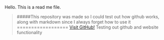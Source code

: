 Hello. This is a read me file. 
>#####This repository was made so I could test out how github works, along with markdown since I always forget how to use it
==================
[Visit GitHub!](www.github.com)
Testing out github and website functionality
